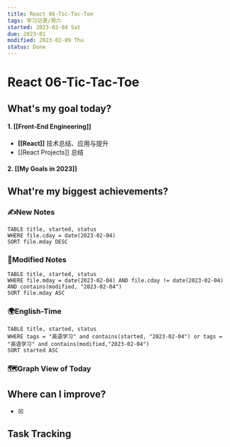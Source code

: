 ```yaml
---
title: React 06-Tic-Tac-Toe
tags: 学习记录/周六
started: 2023-02-04 Sat
due: 2023-01
modified: 2023-02-09 Thu
status: Done
---
```

# React 06-Tic-Tac-Toe
## What's my goal today?
#### 1. [[Front-End Engineering]]
- **[[React]]** 技术总结、应用与提升
- [[React Projects]] 总结
#### 2. [[My Goals in 2023]]

## What're my biggest achievements?
### ✍️New Notes

```dataview
TABLE title, started, status
WHERE file.cday = date(2023-02-04)
SORT file.mday DESC
```

### 📝Modified Notes

```dataview
TABLE title, started, status
WHERE file.mday = date(2023-02-04) AND file.cday != date(2023-02-04) AND contains(modified, "2023-02-04")
SORT file.mday ASC
```

### 🌍English-Time

```dataview
TABLE title, started, status
WHERE tags = "英语学习" and contains(started, "2023-02-04") or tags = "英语学习" and contains(modified,"2023-02-04") 
SORT started ASC
```

### 🗺️Graph View of Today

## Where can I improve?
- [x] 
## Task Tracking
